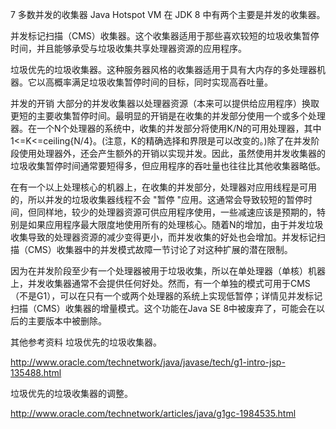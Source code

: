 7 多数并发的收集器
Java Hotspot VM 在 JDK 8 中有两个主要是并发的收集器。

并发标记扫描（CMS）收集器。这个收集器适用于那些喜欢较短的垃圾收集暂停时间，并且能够承受与垃圾收集共享处理器资源的应用程序。

垃圾优先的垃圾收集器。这种服务器风格的收集器适用于具有大内存的多处理器机器。它以高概率满足垃圾收集暂停时间的目标，同时实现高吞吐量。

并发的开销
大部分的并发收集器以处理器资源（本来可以提供给应用程序）换取更短的主要收集暂停时间。最明显的开销是在收集的并发部分使用一个或多个处理器。在一个N个处理器的系统中，收集的并发部分将使用K/N的可用处理器，其中1<=K<=ceiling{N/4}。(注意，K的精确选择和界限是可以改变的。)除了在并发阶段使用处理器外，还会产生额外的开销以实现并发。因此，虽然使用并发收集器的垃圾收集暂停时间通常要短得多，但应用程序的吞吐量也往往比其他收集器略低。

在有一个以上处理核心的机器上，在收集的并发部分，处理器对应用线程是可用的，所以并发的垃圾收集器线程不会 "暂停 "应用。这通常会导致较短的暂停时间，但同样地，较少的处理器资源可供应用程序使用，一些减速应该是预期的，特别是如果应用程序最大限度地使用所有的处理核心。随着N的增加，由于并发垃圾收集导致的处理器资源的减少变得更小，而并发收集的好处也会增加。并发标记扫描（CMS）收集器中的并发模式故障一节讨论了对这种扩展的潜在限制。

因为在并发阶段至少有一个处理器被用于垃圾收集，所以在单处理器（单核）机器上，并发收集器通常不会提供任何好处。然而，有一个单独的模式可用于CMS（不是G1），可以在只有一个或两个处理器的系统上实现低暂停；详情见并发标记扫描（CMS）收集器的增量模式。这个功能在Java SE 8中被废弃了，可能会在以后的主要版本中被删除。

其他参考资料
垃圾优先的垃圾收集器。

http://www.oracle.com/technetwork/java/javase/tech/g1-intro-jsp-135488.html

垃圾优先的垃圾收集器的调整。

http://www.oracle.com/technetwork/articles/java/g1gc-1984535.html
